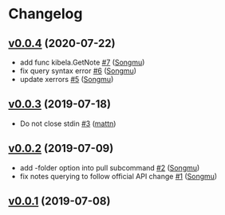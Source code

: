 # Changelog

## [v0.0.4](https://github.com/Songmu/kibelasync/compare/v0.0.3...v0.0.4) (2020-07-22)

* add func kibela.GetNote [#7](https://github.com/Songmu/kibelasync/pull/7) ([Songmu](https://github.com/Songmu))
* fix query syntax error [#6](https://github.com/Songmu/kibelasync/pull/6) ([Songmu](https://github.com/Songmu))
* update xerrors [#5](https://github.com/Songmu/kibelasync/pull/5) ([Songmu](https://github.com/Songmu))

## [v0.0.3](https://github.com/Songmu/kibelasync/compare/v0.0.2...v0.0.3) (2019-07-18)

* Do not close stdin [#3](https://github.com/Songmu/kibelasync/pull/3) ([mattn](https://github.com/mattn))

## [v0.0.2](https://github.com/Songmu/kibelasync/compare/v0.0.1...v0.0.2) (2019-07-09)

* add -folder option into pull subcommand [#2](https://github.com/Songmu/kibelasync/pull/2) ([Songmu](https://github.com/Songmu))
* fix notes querying to follow official API change [#1](https://github.com/Songmu/kibelasync/pull/1) ([Songmu](https://github.com/Songmu))

## [v0.0.1](https://github.com/Songmu/kibelasync/compare/0eb7d167cf80...v0.0.1) (2019-07-08)


